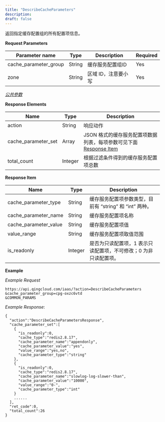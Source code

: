 ```yaml
---
title: "DescribeCacheParameters"
description: 
draft: false
---
```




返回指定缓存配置组的所有配置项信息。

**Request Parameters**

| Parameter name | Type | Description | Required |
| --- | --- | --- | --- |
| cache_parameter_group | String | 缓存服务配置组ID | Yes |
| zone | String | 区域 ID，注意要小写 | Yes |

[_公共参数_](../../../parameters)

**Response Elements**

| Name | Type | Description |
| --- | --- | --- |
| action | String | 响应动作 |
| cache_parameter_set | Array | JSON 格式的缓存服务配置项数据列表，每项参数可见下面 [Response Item](#response-item) |
| total_count | Integer | 根据过滤条件得到的缓存服务配置项总数 |

**Response Item**

| Name | Type | Description |
| --- | --- | --- |
| cache_parameter_type | String | 缓存服务配置项参数类型，目前有 “string” 和 “int” 两种。 |
| cache_parameter_name | String | 缓存服务配置项名称 |
| cache_parameter_value | String | 缓存服务配置项值 |
| value_range | String | 缓存服务配置项取值范围 |
| is_readonly | Integer | 是否为只读配置项，1 表示只读配置项，不可修改；0 为非只读配置项。 |

**Example**

_Example Request_

```
https://api.qingcloud.com/iaas/?action=DescribeCacheParameters
&cache_parameter_group=cpg-oxzc6vtd
&COMMON_PARAMS
```

_Example Response_:

```
{
  "action":"DescribeCacheParametersResponse",
  "cache_parameter_set":[
    {
      "is_readonly":0,
      "cache_type":"redis2.8.17",
      "cache_parameter_name":"appendonly",
      "cache_parameter_value":"yes",
      "value_range":"yes,no",
      "cache_parameter_type":"string"
    },
    {
      "is_readonly":0,
      "cache_type":"redis2.8.17",
      "cache_parameter_name":"slowlog-log-slower-than",
      "cache_parameter_value":"10000",
      "value_range":"0-",
      "cache_parameter_type":"int"
    }
    ......
  ],
  "ret_code":0,
  "total_count":26
}
```
